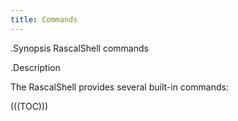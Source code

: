 ```yaml
---
title: Commands
---
```


.Synopsis
RascalShell commands

.Description

The RascalShell provides several built-in commands:

(((TOC)))  
